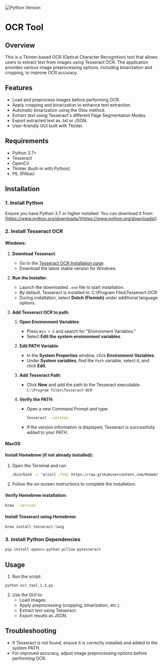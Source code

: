 ![Python Version](https://img.shields.io/badge/Python-3.6%2B-brightgreen)
# OCR Tool

## Overview
This is a Tkinter-based OCR (Optical Character Recognition) tool that allows users to extract text from images using Tesseract OCR. The application provides various image preprocessing options, including binarization and cropping, to improve OCR accuracy.

## Features
- Load and preprocess images before performing OCR.
- Apply cropping and binarization to enhance text extraction.
- Automatic binarization using the Otsu method.
- Extract text using Tesseract's different Page Segmentation Modes.
- Export extracted text as .txt or JSON.
- User-friendly GUI built with Tkinter.

## Requirements
- Python 3.7+
- Tesseract
- OpenCV
- Tkinter (built-in with Python)
- PIL (Pillow)

## Installation
### 1. Install Python
Ensure you have Python 3.7 or higher installed. You can download it from:
[https://www.python.org/downloads/](https://www.python.org/downloads/)

### 2. Install Tesseract OCR
#### Windows:
1. **Download Tesseract**:
   - Go to the [Tesseract OCR Installation page](https://github.com/UB-Mannheim/tesseract/wiki).
   - Download the latest stable version for Windows.
   
2. **Run the Installer**:
   - Launch the downloaded `.exe` file to start installation.
   - By default, Tesseract is installed in: C:\Program Files\Tesseract-OCR
   - During installation, select **Dutch (Flemish)** under additional language options.

3. **Add Tesseract OCR to path**:
   1. **Open Environment Variables**:  
      - Press `Win + S` and search for "Environment Variables."  
      - Select **Edit the system environment variables**.  

   2. **Edit PATH Variable**:  
      - In the **System Properties** window, click **Environment Variables**.  
      - Under **System variables**, find the `Path` variable, select it, and click **Edit**.  

   3. **Add Tesseract Path**:  
      - Click **New** and add the path to the Tesseract executable:  
      `C:\Program Files\Tesseract-OCR`  

   4. **Verify the PATH**:  
      - Open a new Command Prompt and type:  
         ```bash
         tesseract --version
         ```  
      - If the version information is displayed, Tesseract is successfully added to your PATH.

#### MacOS:

#### Install Homebrew (if not already installed):
1. Open the Terminal and run:
   ```bash
   /bin/bash -c "$(curl -fsSL https://raw.githubusercontent.com/Homebrew/install/HEAD/install.sh)"
   ```

2. Follow the on-screen instructions to complete the installation.

#### Verify Homebrew installation:
```bash
brew --version
```

#### Install Tesseract using Homebrew:
```bash
brew install tesseract-lang
```
### 3. Install Python Dependencies
```sh
pip install opencv-python pillow pytesseract
```

## Usage
1. Run the script:
```sh
python ocr_tool_1.3.py
```
2. Use the GUI to:
   - Load images.
   - Apply preprocessing (cropping, binarization, etc.).
   - Extract text using Tesseract.
   - Export results as JSON.

## Troubleshooting
- If Tesseract is not found, ensure it is correctly installed and added to the system PATH.
- For improved accuracy, adjust image preprocessing options before performing OCR.

